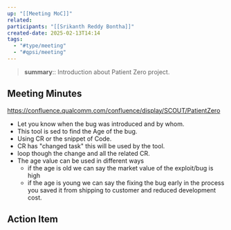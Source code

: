 ```yaml
---
up: "[[Meeting MoC]]"
related:
participants: "[[Srikanth Reddy Bontha]]"
created-date: 2025-02-13T14:14
tags:
  - "#type/meeting"
  - "#qpsi/meeting"
---
```


> **summary**:: Introduction about Patient Zero project.

## Meeting Minutes

https://confluence.qualcomm.com/confluence/display/SCOUT/PatientZero

- Let you know when the bug was introduced and by whom.
- This tool is sed to find the Age of the bug.
- Using CR or the snippet of Code.
- CR has "changed task" this will be used by the tool. 
- loop though the change and all the related CR.
- The age value can be used in different ways
	- if the age is old we can say the market value of the exploit/bug is high
	- if the age is young we can say the fixing the bug early in the process you saved it from shipping to customer and reduced development cost.

## Action Item